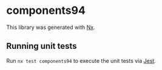 # components94

This library was generated with [Nx](https://nx.dev).

## Running unit tests

Run `nx test components94` to execute the unit tests via [Jest](https://jestjs.io).
